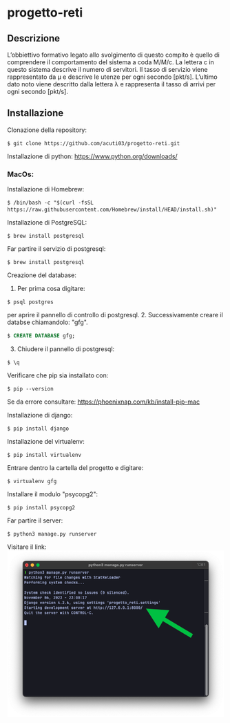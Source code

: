 # progetto-reti

## Descrizione
L’obbiettivo formativo legato allo svolgimento di questo compito è quello di comprendere il comportamento del sistema a coda M/M/c.
La lettera c in questo sistema descrive il numero di servitori. Il tasso di servizio viene rappresentato da μ e descrive le utenze per ogni secondo [pkt/s]. L’ultimo dato noto viene descritto dalla lettera λ e rappresenta il tasso di arrivi per ogni secondo [pkt/s].

## Installazione
Clonazione della repository:
```console
$ git clone https://github.com/acuti03/progetto-reti.git
```

Installazione di python: https://www.python.org/downloads/

### MacOs:
Installazione di Homebrew:
```console
$ /bin/bash -c "$(curl -fsSL https://raw.githubusercontent.com/Homebrew/install/HEAD/install.sh)"
```

Installazione di PostgreSQL:
```console
$ brew install postgresql
```

Far partire il servizio di postgresql:
```console
$ brew install postgresql
```

Creazione del database:
1. Per prima cosa digitare:
```console
$ psql postgres 
```
per aprire il pannello di controllo di postgresql.
2. Successivamente creare il databse chiamandolo: "gfg".
```SQL
$ CREATE DATABASE gfg;
```
3. Chiudere il pannello di postgresql:
```console
$ \q
```
Verificare che pip sia installato con:
```console
$ pip --version
```
Se da errore consultare: https://phoenixnap.com/kb/install-pip-mac

Installazione di django:
```console
$ pip install django
```
Installazione del virtualenv:
```console
$ pip install virtualenv
```
Entrare dentro la cartella del progetto e digitare:
```console
$ virtualenv gfg
```
Installare il modulo "psycopg2":
```console
$ pip install psycopg2
```
Far partire il server:
```console
$ python3 manage.py runserver
```
Visitare il link:
![](./images/screen2.png "")
